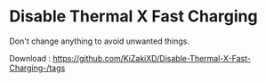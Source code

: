 # Disable Thermal X Fast Charging

Don't change anything to avoid unwanted things. 

Download : https://github.com/KiZakiXD/Disable-Thermal-X-Fast-Charging-/tags
